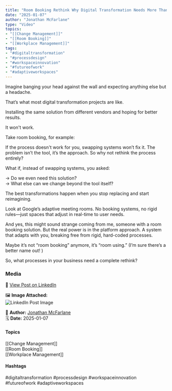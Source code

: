 ```yaml
---
title: "Room Booking Rethink Why Digital Transformation Needs More Than Just New Tools"  
date: "2025-01-07"  
author: "Jonathan McFarlane"  
type: "Video"  
topics:  
- "[[Change Management]]"  
- "[[Room Booking]]"  
- "[[Workplace Management]]"  
tags:  
- "#digitaltransformation"  
- "#processdesign"  
- "#workspaceinnovation"  
- "#futureofwork"  
- "#adaptiveworkspaces"  
---
```

Imagine banging your head against the wall and expecting anything else but a headache.

That’s what most digital transformation projects are like.

Installing the same solution from different vendors and hoping for better results.

It won't work.

Take room booking, for example:

If the process doesn't work for you, swapping systems won’t fix it. The problem isn’t the tool, it’s the approach. So why not rethink the process entirely?

What if, instead of swapping systems, you asked:

→ Do we even need this solution?  
→ What else can we change beyond the tool itself?

The best transformations happen when you stop replacing and start reimagining.

Look at Google’s adaptive meeting rooms. No booking systems, no rigid rules—just spaces that adjust in real-time to user needs.

And yes, this might sound strange coming from me, someone with a room booking solution. But the real power is in the platform approach. A system that adapts with you, breaking free from rigid, hard-coded processes.

Maybe it’s not “room booking” anymore, it’s “room using.” (I’m sure there’s a better name out! )

So, what processes in your business need a complete rethink?

### Media

🔗 [View Post on LinkedIn](https://www.linkedin.com/feed/update/urn:li:activity:7282272385930567681)  
  
🖼 **Image Attached:**  
![LinkedIn Post Image](https://media.licdn.com/dms/image/v2/D5605AQHJyQcU_eejyg/videocover-high/B56ZQ_Tez6G8B0-/0/1736228982542?e=1742263200&v=beta&t=Ad4Uas9f6W967WEczVHRD-v55s6WH2gpEfInVpnkGCw)  
  
👤 **Author:** [Jonathan McFarlane](https://www.linkedin.com/company/placeos/)  
🗓️ **Date:** 2025-01-07

#### Topics

[[Change Management]]  
[[Room Booking]]  
[[Workplace Management]]  

#### Hashtags

#digitaltransformation #processdesign #workspaceinnovation #futureofwork #adaptiveworkspaces